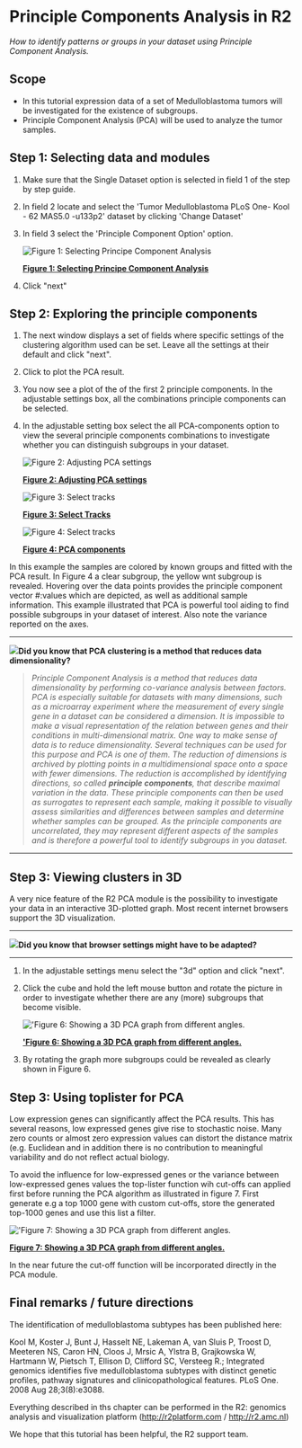 <a id="principle_components_analysis"></a>

Principle Components Analysis in R2
==================================



*How to identify patterns or groups in your dataset using Principle
Component Analysis.*





Scope
-----

-   In this tutorial expression data of a set of Medulloblastoma tumors
    will be investigated for the existence of subgroups.
-   Principle Component Analysis (PCA) will be used to analyze the
    tumor samples.





Step 1: Selecting data and modules
---------------

1.  Make sure that the Single Dataset option is selected in field 1 of
    the step by step guide.
2.  In field 2 locate and select the 'Tumor Medulloblastoma PLoS One-
    Kool - 62 MAS5.0 -u133p2' dataset by clicking 'Change Dataset'
3.  In field 3 select the 'Principle Component Option' option. 
    
	![](_static/images/PCA/PrincipleComponent_Select1a.png "Figure    1: Selecting Principe Component    Analysis")
	
	[**Figure    1: Selecting Principe Component    Analysis**](_static/images/PCA/PrincipleComponent_Select1a.png)
	
4.  Click "next"




Step 2: Exploring the principle components
---------------

1.  The next window displays a set of fields where specific settings of
    the clustering algorithm used can be set. Leave all the settings at
    their default and click "next".
2.  Click to plot the PCA result.
3.  You now see a plot of the of the first 2 principle components. In
    the adjustable settings box, all the combinations principle
    components can be selected. 
4.  In the adjustable setting box select the all PCA-components option
    to view the several principle components combinations to investigate
    whether you can distinguish subgroups in your dataset.
    
	![](_static/images/PCA/PrincipleComponent_Adjust1a.png "Figure    2: Adjusting PCA    settings")
	
	[**Figure    2: Adjusting PCA    settings**](_static/images/PCA/PrincipleComponent_Adjust1a.png)

    ![](_static/images/PCA/PrincipleComponent_SelectTracks1a.png "Figure    3: Select tracks")

    [**Figure    3: Select Tracks**](_static/images/PCA/PrincipleComponent_SelectTracks1a.png)

    ![](_static/images/PCA/PrincipleComponent_Combinations1a.png "Figure    4: Select tracks")

    [**Figure    4: PCA components**](_static/images/PCA/PrincipleComponent_Combinations1a.png)



  In this example the samples are colored by known groups and fitted 
  with the PCA result. In Figure 4 a clear subgroup, the yellow wnt
  subgroup is revealed. Hovering over the data points provides the
  principle component vector \#:values which are depicted, as well as
  additional sample information. This example illustrated that PCA is
  powerful tool aiding to find possible subgroups in your dataset
  of interest. Also  note the variance reported on the axes.

<!---
5).  Select in the adjustable settings box "Label by Track" under LabelMode.
    A "Track for Label" pulldown menu unfolds, here you select your track
    of interest e.g "Samplenames" and click next.


  ![](_static/images/PrincipleComponent_Label.png "Figure 5: Samples are in annotated by track by usingLabelMode.")
	
  [**'Figure 5: Samples are in annotated by track by usingLabelMode.**](_static/images/PrincipleComponent_Label.png)

Each datapoint in the graph is now provided with a label annotation.
-->
  -------------------------------------------------------------------------------------------------------------------------------------
  ![](_static/images/R2d2_logo.png)**Did you know that PCA clustering is a method that reduces data dimensionality?**
>*Principle Component Analysis is a method that reduces data dimensionality by performing co-variance analysis between factors. PCA is especially suitable for datasets with many dimensions, such as a microarray experiment where the measurement of every single gene in a dataset can be considered a dimension. It is impossible to make a visual representation of the relation between genes and their conditions in multi-dimensional matrix. One way to make sense of data is to reduce dimensionality. Several techniques can be used for this purpose and PCA is one of them. The reduction of dimensions is archived by plotting points in a multidimensional space onto a space with fewer dimensions. The reduction is accomplished by identifying directions, so called **principle components**, that describe maximal variation in the data. These principle components can then be used as surrogates to represent each sample, making it possible to visually assess similarities and differences between samples and determine whether samples can be grouped. As the principle components are uncorrelated, they may represent different aspects of the samples and is therefore a powerful tool to identify subgroups in you dataset.*

--------------







Step 3: Viewing clusters in 3D
----------------



A very nice feature of the R2 PCA module is the possibility to
investigate your data in an interactive 3D-plotted graph. Most recent
internet browsers support the 3D visualization.



----------
  ![](_static/images/R2d2_logo.png)**Did you know that browser settings might have to be adapted?**                                             
<!---                                                                        
>*In Firefox in some cases it's not possible to rotate the 3D graph in that case adjust the following setting in firefox. : type  "about:config" in the URL box, search for webgl and Enable              
"webgl.force-enabled": TRUE. The 3-D module also works with Chrome.*                                         
   -->                                                                     
                                                                  
----------

1.  In the adjustable settings menu select the "3d" option and
    click "next".
2.  Click the cube and hold the left mouse button and rotate the picture
    in order to investigate whether there are any (more)
    subgroups that become visible.
    
	![](_static/images/PCA/PrincipleComponent_3D.png "'Figure    6: Showing a 3D PCA graph from    different angles.")
	
	[**'Figure    6: Showing a 3D PCA graph from    different angles.**](_static/images/PCA/PrincipleComponent_3D.png)
	
3.  By rotating the graph more subgroups could be revealed as clearly
    shown in Figure 6.

Step 3: Using toplister for PCA
----------------

Low expression genes can significantly affect the PCA results. This has several reasons, low expressed genes give rise to stochastic noise. Many zero counts or almost zero expression values can distort the distance matrix (e.g. Euclidean and in addition there is no contribution to meaningful variability and do not reflect actual biology.

To avoid the influence for low-expressed genes or the variance between low-expressed genes values the top-lister function wih cut-offs can applied first before running the PCA algorithm as illustrated in figure 7. First generate e.g a top 1000 gene with custom cut-offs, store the generated top-1000 genes and use this list a filter. 

![](_static/images/PCA/Principle_component_PCA_toplister.png "'Figure    7: Showing a 3D PCA graph from    different angles.")
	
[**Figure    7: Showing a 3D PCA graph from    different angles.**](_static/images/PCA/Principle_component_PCA_toplister.png)

In the near future the cut-off function will be incorporated directly in the PCA module. 






Final remarks / future directions
---------------------------------



The identification of medulloblastoma subtypes has been published here:


Kool M, Koster J, Bunt J, Hasselt NE, Lakeman A, van Sluis P, Troost D,
Meeteren NS, Caron HN, Cloos J, Mrsic A, Ylstra B, Grajkowska W,
Hartmann W, Pietsch T, Ellison D, Clifford SC, Versteeg R.; Integrated
genomics identifies five medulloblastoma subtypes with distinct genetic
profiles, pathway signatures and clinicopathological features. PLoS One.
2008 Aug 28;3(8):e3088.


Everything described in ths chapter can be performed in the R2: genomics analysis and visualization platform (http://r2platform.com / http://r2.amc.nl) 


We hope that this tutorial has been helpful, the R2 support team.





